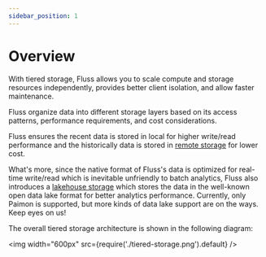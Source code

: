 ```yaml
---
sidebar_position: 1
---
```


# Overview

With tiered storage, Fluss allows you to scale compute and storage resources independently, provides better client isolation, and
allow faster maintenance.

Fluss organize data into different storage layers based on its access patterns, performance requirements, and cost considerations.

Fluss ensures the recent data is stored in local for higher write/read performance and the historically data is stored in [remote storage](remote-storage.md) for lower cost.

What's more, since the native format of Fluss's data is optimized for real-time write/read which is inevitable unfriendly to batch analytics, Fluss also introduces a [lakehouse storage](lakehouse-storage.md) which stores the data
in the well-known open data lake format for better analytics performance. Currently, only Paimon is supported, but more kinds of data lake support are on the ways. Keep eyes on us!

The overall tiered storage architecture is shown in the following diagram:

<img width="600px" src={require('./tiered-storage.png').default} />
